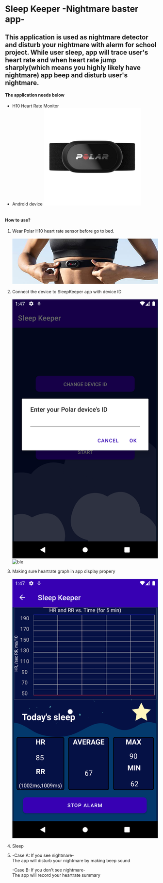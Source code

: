 # Sleep Keeper -Nightmare baster app-

## This application is used as nightmare detector and disturb your nightmare with alerm for school project. While user sleep, app will trace user's heart rate and when heart rate jump sharply(which means you highly likely have nightmare) app beep and disturb user's nightmare.

#### The application needs below

- H10 Heart Rate Monitor<Any Polar product will do>
- Android device
![polar](/image/polar.png)<br/><br/>

#### How to use?

1. Wear Polar H10 heart rate sensor before go to bed.<br/><br/>
  ![wear](/image/wear.jpg)
2. Connect the device to SleepKeeper app with device ID<br/><br/>
![id](/image/id.png)<br/>
![ble](/image/idchange.png)
3. Making sure heartrate graph in app display propery<br/><br/>
![hr](/image/mainhr.png)<br/>
4. Sleep  
  
5. -Case A: If you see nightmare-<br/>
   The app will disturb your nightmare by making beep sound
  
   -Case B: If you don't see nightmare-<br/>
    The app will record your heartrate summary
